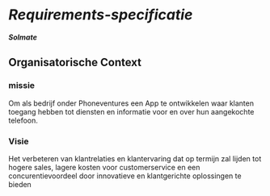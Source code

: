 # _Requirements-specificatie_
***Solmate***


## Organisatorische Context

### missie
Om als bedrijf onder Phoneventures een App te ontwikkelen waar klanten toegang hebben tot diensten en informatie voor en over hun aangekochte telefoon.

### Visie
Het verbeteren van klantrelaties en klantervaring dat op termijn zal lijden tot hogere sales, lagere kosten voor customerservice en een concurentievoordeel door innovatieve en klantgerichte oplossingen te bieden
